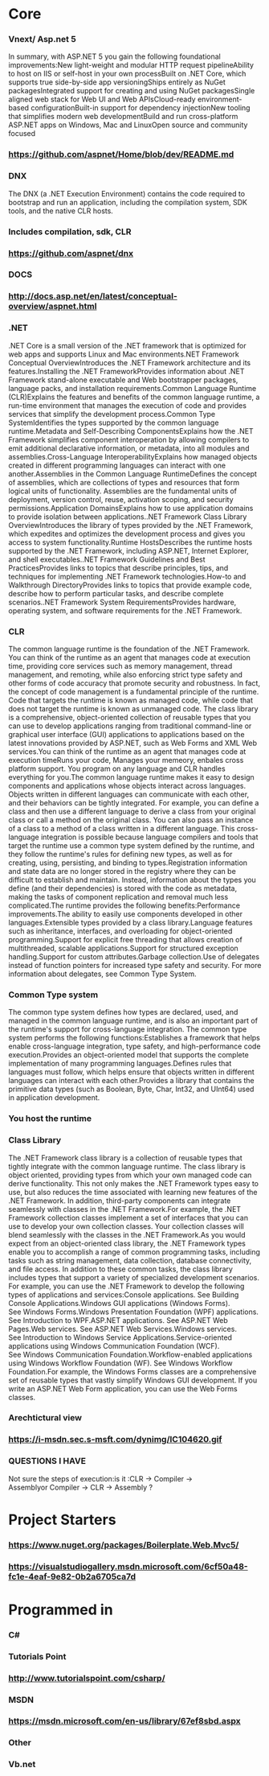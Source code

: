 # Core
### Vnext/ Asp.net 5
In summary, with ASP.NET 5 you gain the following foundational improvements:New light-weight and modular HTTP request pipelineAbility to host on IIS or self-host in your own processBuilt on .NET Core, which supports true side-by-side app versioningShips entirely as NuGet packagesIntegrated support for creating and using NuGet packagesSingle aligned web stack for Web UI and Web APIsCloud-ready environment-based configurationBuilt-in support for dependency injectionNew tooling that simplifies modern web developmentBuild and run cross-platform ASP.NET apps on Windows, Mac and LinuxOpen source and community focused
### https://github.com/aspnet/Home/blob/dev/README.md
### DNX
The DNX (a .NET Execution Environment) contains the code required to bootstrap and run an application, including the compilation system, SDK tools, and the native CLR hosts.
### Includes compilation, sdk, CLR
### https://github.com/aspnet/dnx
### DOCS
### http://docs.asp.net/en/latest/conceptual-overview/aspnet.html
### .NET
.NET Core is a small version of the .NET framework that is optimized for web apps and supports Linux and Mac environments.NET Framework Conceptual OverviewIntroduces the .NET Framework architecture and its features.Installing the .NET FrameworkProvides information about .NET Framework stand-alone executable and Web bootstrapper packages, language packs, and installation requirements.Common Language Runtime (CLR)Explains the features and benefits of the common language runtime, a run-time environment that manages the execution of code and provides services that simplify the development process.Common Type SystemIdentifies the types supported by the common language runtime.Metadata and Self-Describing ComponentsExplains how the .NET Framework simplifies component interoperation by allowing compilers to emit additional declarative information, or metadata, into all modules and assemblies.Cross-Language InteroperabilityExplains how managed objects created in different programming languages can interact with one another.Assemblies in the Common Language RuntimeDefines the concept of assemblies, which are collections of types and resources that form logical units of functionality. Assemblies are the fundamental units of deployment, version control, reuse, activation scoping, and security permissions.Application DomainsExplains how to use application domains to provide isolation between applications..NET Framework Class Library OverviewIntroduces the library of types provided by the .NET Framework, which expedites and optimizes the development process and gives you access to system functionality.Runtime HostsDescribes the runtime hosts supported by the .NET Framework, including ASP.NET, Internet Explorer, and shell executables..NET Framework Guidelines and Best PracticesProvides links to topics that describe principles, tips, and techniques for implementing .NET Framework technologies.How-to and Walkthrough DirectoryProvides links to topics that provide example code, describe how to perform particular tasks, and describe complete scenarios..NET Framework System RequirementsProvides hardware, operating system, and software requirements for the .NET Framework.
### CLR
The common language runtime is the foundation of the .NET Framework. You can think of the runtime as an agent that manages code at execution time, providing core services such as memory management, thread management, and remoting, while also enforcing strict type safety and other forms of code accuracy that promote security and robustness. In fact, the concept of code management is a fundamental principle of the runtime. Code that targets the runtime is known as managed code, while code that does not target the runtime is known as unmanaged code. The class library is a comprehensive, object-oriented collection of reusable types that you can use to develop applications ranging from traditional command-line or graphical user interface (GUI) applications to applications based on the latest innovations provided by ASP.NET, such as Web Forms and XML Web services.You can think of the runtime as an agent that manages code at execution timeRuns your code, Manages your memeory, enbales cross platform support. You program on any language and CLR handles everything for you.The common language runtime makes it easy to design components and applications whose objects interact across languages. Objects written in different languages can communicate with each other, and their behaviors can be tightly integrated. For example, you can define a class and then use a different language to derive a class from your original class or call a method on the original class. You can also pass an instance of a class to a method of a class written in a different language. This cross-language integration is possible because language compilers and tools that target the runtime use a common type system defined by the runtime, and they follow the runtime's rules for defining new types, as well as for creating, using, persisting, and binding to types.Registration information and state data are no longer stored in the registry where they can be difficult to establish and maintain. Instead, information about the types you define (and their dependencies) is stored with the code as metadata, making the tasks of component replication and removal much less complicated.The runtime provides the following benefits:Performance improvements.The ability to easily use components developed in other languages.Extensible types provided by a class library.Language features such as inheritance, interfaces, and overloading for object-oriented programming.Support for explicit free threading that allows creation of multithreaded, scalable applications.Support for structured exception handling.Support for custom attributes.Garbage collection.Use of delegates instead of function pointers for increased type safety and security. For more information about delegates, see Common Type System.
### Common Type system
The common type system defines how types are declared, used, and managed in the common language runtime, and is also an important part of the runtime's support for cross-language integration. The common type system performs the following functions:Establishes a framework that helps enable cross-language integration, type safety, and high-performance code execution.Provides an object-oriented model that supports the complete implementation of many programming languages.Defines rules that languages must follow, which helps ensure that objects written in different languages can interact with each other.Provides a library that contains the primitive data types (such as Boolean, Byte, Char, Int32, and UInt64) used in application development.
### You host the runtime
### Class Library
The .NET Framework class library is a collection of reusable types that tightly integrate with the common language runtime. The class library is object oriented, providing types from which your own managed code can derive functionality. This not only makes the .NET Framework types easy to use, but also reduces the time associated with learning new features of the .NET Framework. In addition, third-party components can integrate seamlessly with classes in the .NET Framework.For example, the .NET Framework collection classes implement a set of interfaces that you can use to develop your own collection classes. Your collection classes will blend seamlessly with the classes in the .NET Framework.As you would expect from an object-oriented class library, the .NET Framework types enable you to accomplish a range of common programming tasks, including tasks such as string management, data collection, database connectivity, and file access. In addition to these common tasks, the class library includes types that support a variety of specialized development scenarios. For example, you can use the .NET Framework to develop the following types of applications and services:Console applications. See Building Console Applications.Windows GUI applications (Windows Forms). See Windows Forms.Windows Presentation Foundation (WPF) applications. See Introduction to WPF.ASP.NET applications. See ASP.NET Web Pages.Web services. See ASP.NET Web Services.Windows services. See Introduction to Windows Service Applications.Service-oriented applications using Windows Communication Foundation (WCF). See Windows Communication Foundation.Workflow-enabled applications using Windows Workflow Foundation (WF). See Windows Workflow Foundation.For example, the Windows Forms classes are a comprehensive set of reusable types that vastly simplify Windows GUI development. If you write an ASP.NET Web Form application, you can use the Web Forms classes.
### Arechtictural view
### https://i-msdn.sec.s-msft.com/dynimg/IC104620.gif
### QUESTIONS I HAVE
Not sure the steps of execution:is it :CLR -> Compiler -> Assemblyor Compiler -> CLR -> Assembly ?
# Project Starters
### https://www.nuget.org/packages/Boilerplate.Web.Mvc5/
### https://visualstudiogallery.msdn.microsoft.com/6cf50a48-fc1e-4eaf-9e82-0b2a6705ca7d
# Programmed in
### C#
### Tutorials Point
### http://www.tutorialspoint.com/csharp/
### MSDN
### https://msdn.microsoft.com/en-us/library/67ef8sbd.aspx
### Other
### Vb.net
